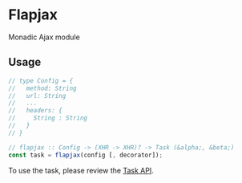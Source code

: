 # Flapjax

Monadic Ajax module

## Usage

```js
// type Config = {
//   method: String
//   url: String
//   ...
//   headers: {
//     String : String
//   }
// }

// flapjax :: Config -> (XHR -> XHR)? -> Task (&alpha;, &beta;)
const task = flapjax(config [, decorator]);
```

To use the task, please review the [Task API](http://origamitower.github.io/folktale/en/folktale.data.task.html).



